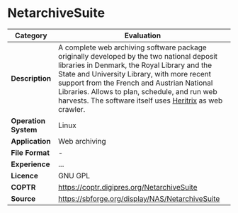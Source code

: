 # NetarchiveSuite

| Category | Evaluation |
| --- | --- |
| **Description**  | A complete web archiving software package originally developed by the two national deposit libraries in Denmark, the Royal Library and the State and University Library, with more recent support from the French and Austrian National Libraries. Allows to plan, schedule, and run web harvests. The software itself uses [Heritrix](/.heritrix.md) as web crawler.  |
| **Operation System**  | Linux |
| **Application**  | Web archiving |
| **File Format** | - |
| **Experience** | ... |
| **Licence** | GNU GPL |
| **COPTR** | https://coptr.digipres.org/NetarchiveSuite |
| **Source** | https://sbforge.org/display/NAS/NetarchiveSuite |
